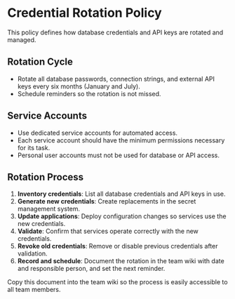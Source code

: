 # Credential Rotation Policy

This policy defines how database credentials and API keys are rotated and managed.

## Rotation Cycle

- Rotate all database passwords, connection strings, and external API keys every six months (January and July).
- Schedule reminders so the rotation is not missed.

## Service Accounts

- Use dedicated service accounts for automated access.
- Each service account should have the minimum permissions necessary for its task.
- Personal user accounts must not be used for database or API access.

## Rotation Process

1. **Inventory credentials**: List all database credentials and API keys in use.
2. **Generate new credentials**: Create replacements in the secret management system.
3. **Update applications**: Deploy configuration changes so services use the new credentials.
4. **Validate**: Confirm that services operate correctly with the new credentials.
5. **Revoke old credentials**: Remove or disable previous credentials after validation.
6. **Record and schedule**: Document the rotation in the team wiki with date and responsible person, and set the next reminder.

Copy this document into the team wiki so the process is easily accessible to all team members.
